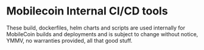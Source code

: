 # Mobilecoin Internal CI/CD tools

These build, dockerfiles, helm charts and scripts are used internally for MobileCoin builds and deployments and is subject to change without notice, YMMV, no warranties provided, all that good stuff.

